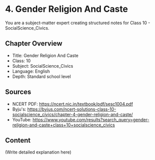 # 4. Gender Religion And Caste

You are a subject-matter expert creating structured notes for Class 10 - SocialScience_Civics.

## Chapter Overview
- Title: Gender Religion And Caste
- Class: 10
- Subject: SocialScience_Civics
- Language: English
- Depth: Standard school level

## Sources
- NCERT PDF: https://ncert.nic.in/textbook/pdf/sesc1004.pdf
- Byju's: https://byjus.com/ncert-solutions-class-10-socialscience_civics/chapter-4-gender-religion-and-caste/
- YouTube: https://www.youtube.com/results?search_query=gender-religion-and-caste+class+10+socialscience_civics

## Content
(Write detailed explanation here)
